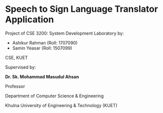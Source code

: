 # Speech to Sign Language Translator Application

Project of CSE 3200: System Development Laboratory by:

- Ashikur Rahman (Roll: 1707090)
- Samin Yeasar (Roll: 1507099)
 
CSE, KUET

Supervised by:

**Dr. Sk. Mohammad Masudul Ahsan**

Professor

Department of Computer Science & Engineering

Khulna University of Engineering & Technology (KUET)



